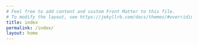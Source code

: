 ```yaml
---
# Feel free to add content and custom Front Matter to this file.
# To modify the layout, see https://jekyllrb.com/docs/themes/#overriding-theme-defaults
title: index
permalink: /index/
layout: home
---
```

